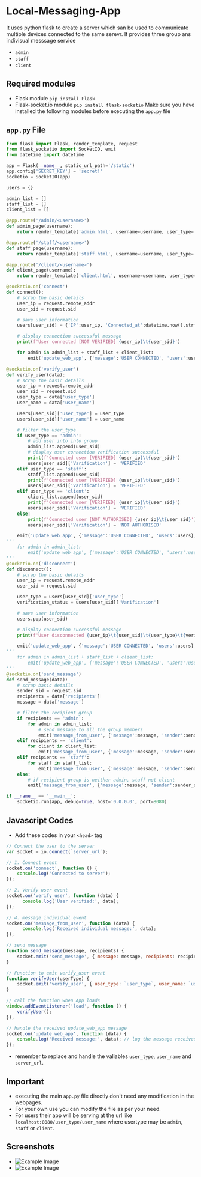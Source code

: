# Local-Messaging-App
It uses python flask to create a server which san be used to communicate multiple devices connected to the same serevr.
It provides three group ans indivisual messsage service
- `admin`
- `staff`
- `client`
## Required modules
- Flask module
`pip install Flask`
- Flask-socket.io module
`pip install flask-socketio`
Make sure you have installed the following modules before executing the `app.py` file
## `app.py` File
```python
from flask import Flask, render_template, request
from flask_socketio import SocketIO, emit
from datetime import datetime

app = Flask(__name__, static_url_path='/static')
app.config['SECRET_KEY'] = 'secret!'
socketio = SocketIO(app)

users = {}

admin_list = []
staff_list = []
client_list = []

@app.route('/admin/<username>')
def admin_page(username):
    return render_template('admin.html', username=username, user_type='admin')

@app.route('/staff/<username>')
def staff_page(username):
    return render_template('staff.html', username=username, user_type='staff')

@app.route('/client/<username>')
def client_page(username):
    return render_template('client.html', username=username, user_type='client')

@socketio.on('connect')
def connect():
    # scrap the basic details
    user_ip = request.remote_addr
    user_sid = request.sid

    # save user information
    users[user_sid] = {'IP':user_ip, 'Connected_at':datetime.now().strftime("%Y-%m-%d %H:%M:%S"), 'Varification':'NOT VERIFIED', 'user_type':'NULL'}

    # display connection successful message
    print(f'User connected [NOT VERIFIED] {user_ip}\t{user_sid}')

    for admin in admin_list + staff_list + client_list:
        emit('update_web_app', {'message':'USER CONNECTED', 'users':users}, room=admin)

@socketio.on('verify_user')
def verify_user(data):
    # scrap the basic details 
    user_ip = request.remote_addr
    user_sid = request.sid
    user_type = data['user_type']
    user_name = data['user_name']

    users[user_sid]['user_type'] = user_type
    users[user_sid]['user_name'] = user_name

    # filter the user_type
    if user_type == 'admin':
        # add user into into group
        admin_list.append(user_sid)
        # display user connection verification successful
        print(f'Connected user [VERIFIED] {user_ip}\t{user_sid}')
        users[user_sid]['Varification'] = 'VERIFIED'
    elif user_type == 'staff':
        staff_list.append(user_sid)
        print(f'Connected user [VERIFIED] {user_ip}\t{user_sid}')
        users[user_sid]['Varification'] = 'VERIFIED'
    elif user_type == 'client':
        client_list.append(user_sid)
        print(f'Connected user [VERIFIED] {user_ip}\t{user_sid}')
        users[user_sid]['Varification'] = 'VERIFIED'
    else:
        print(f'Connected user [NOT AUTHORISED] {user_ip}\t{user_sid}')
        users[user_sid]['Varification'] = 'NOT AUTHORISED'

    emit('update_web_app', {'message':'USER CONNECTED', 'users':users}, broadcast=True)
'''
    for admin in admin_list:
        emit('update_web_app', {'message':'USER CONNECTED', 'users':users}, room=admin)
'''
@socketio.on('disconnect')
def disconnect():
    # scrap the basic details
    user_ip = request.remote_addr
    user_sid = request.sid

    user_type = users[user_sid]['user_type']
    verification_status = users[user_sid]['Varification']

    # save user information
    users.pop(user_sid)

    # display connection successful message
    print(f'User disconnected {user_ip}\t{user_sid}\t{user_type}\t{verification_status}')

    emit('update_web_app', {'message':'USER CONNECTED', 'users':users}, broadcast=True)
'''
    for admin in admin_list + staff_list + client_list:
        emit('update_web_app', {'message':'USER CONNECTED', 'users':users}, room=admin)
'''    
@socketio.on('send_message')
def send_message(data):
    # scrap basic details
    sender_sid = request.sid
    recipients = data['recipients']
    message = data['message']

    # filter the recipient group
    if recipients == 'admin':
        for admin in admin_list:
            # send message to all the group members
            emit('message_from_user', {'message':message, 'sender':sender_sid, 'sender_name':users[sender_sid]['user_name']}, room=admin)
    elif recipients == 'client':
        for client in client_list:
            emit('message_from_user', {'message':message, 'sender':sender_sid, 'sender_name':users[sender_sid]['user_name']}, room=client)
    elif recipients == 'staff':
        for staff in staff_list:
            emit('message_from_user', {'message':message, 'sender':sender_sid, 'sender_name':users[sender_sid]['user_name']}, room=staff)
    else:
        # if recipient group is neither admin, staff not client
        emit('message_from_user', {'message':message, 'sender':sender_sid, 'sender_name':users[sender_sid]['user_name']}, room=recipients)

if __name__ == '__main__':
    socketio.run(app, debug=True, host='0.0.0.0', port=8080)
```
## Javascript Codes
- Add these codes in your `<head>` tag
```javascript
// Connect the user to the server
var socket = io.connect(`server_url`);

// 1. Connect event
socket.on('connect', function () {
    console.log('Connected to server');
});

// 2. Verify user event
socket.on('verify_user', function (data) {
      console.log('User verified:', data);
});

// 4. message_individual event
socket.on('message_from_user', function (data) {
      console.log('Received individual message:', data);
});

// send message  
function send_message(message, recipients) {
    socket.emit('send_message', { message: message, recipients: recipients });
}

// Function to emit verify_user event
function verifyUser(userType) {
    socket.emit('verify_user', { user_type: `user_type`, user_name: `user_name` });
}

// call the function when App loads
window.addEventListener('load', function () {
    verifyUser();
});

// handle the received update_web_app message 
socket.on('update_web_app', function (data) {
    console.log('Received message:', data); // log the message received
});
```
- remember to replace and handle the valiables `user_type`, `user_name` and `server_url`.

## Important
- executing the main `app.py` file directly don't need any modification in the webpages.
- For your own use you can modify the file as per your need.
- For users their app will be serving at the url like `localhost:8080/user_type/user_name` where usertype may be `admin`, `staff` or `client`.
## Screenshots
- ![Example Image](https://i.ibb.co/CQ6YVLs/Screenshot-2024-04-16-181417.png)
- ![Example Image](https://i.ibb.co/p27qWqH/Screenshot-2024-04-16-181457.png)
